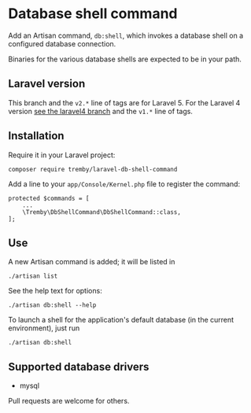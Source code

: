 Database shell command
======================

Add an Artisan command, `db:shell`, which invokes a database shell on a 
configured database connection.

Binaries for the various database shells are expected to be in your path.

Laravel version
---------------

This branch and the `v2.*` line of tags are for Laravel 5. For the Laravel 4
version [see the laravel4 branch][l4] and the `v1.*` line of tags.

[l4]: https://github.com/tremby/laravel-db-shell-command/tree/laravel4

Installation
------------

Require it in your Laravel project:

    composer require tremby/laravel-db-shell-command

Add a line to your `app/Console/Kernel.php` file to register the command:

    protected $commands = [
        ...
        \Tremby\DbShellCommand\DbShellCommand::class,
    ];

Use
---

A new Artisan command is added; it will be listed in

    ./artisan list

See the help text for options:

    ./artisan db:shell --help

To launch a shell for the application's default database (in the current 
environment), just run

    ./artisan db:shell

Supported database drivers
--------------------------

- mysql

Pull requests are welcome for others.
